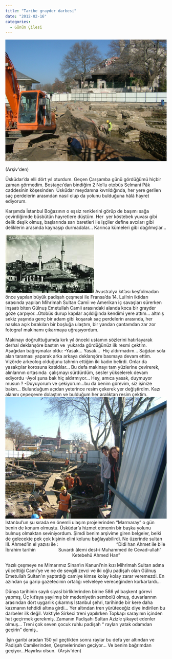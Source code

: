 ```yaml
---
title: "Tarihe grayder darbesi"
date: "2012-02-16"
categories: 
  - Günün Çilesi
---
```


[![dscf0674.JPG](../uploads/2012/02/dscf0674.JPG)](../uploads/2012/02/dscf0674.jpg "dscf0674.JPG")

(Arşiv'den)   

Üsküdar’da elli dört yıl oturdum. Geçen Çarşamba günü gördüğümü hiçbir zaman görmedim. Bostancı’dan bindiğim 2 No’lu otobüs Selmani Pâk caddesinin köşesinden  Üsküdar meydanına kıvrıldığında, her yere gerilen saç perdelerin arasından nasıl olup da yolunu bulduğuna hâlâ hayret ediyorum.

Karşımda İstanbul Boğazının o eşsiz renklerini görüp de başımı sağa çevirdiğimde büsbütün hayretlere düştüm. Her  yer köstebek yuvası gibi delik deşik olmuş, başlarında sarı baretleri ile işçiler define avcıları gibi deliklerin arasında kaynaşıp durmadalar... Karınca kümeleri gibi dağılmışlar...

[![mihrimah.jpg](../uploads/2012/02/mihrimah.jpg)](../uploads/2012/02/mihrimah.jpg "mihrimah.jpg") Avustralya kıt’ası keşfolmadan önce yapılan büyük padişah çeşmesi ile Fransa’da 14. Lui’nin iktidarı sırasında yapılan Mihrimah Sultan Camii ve Amerikan iç savaşları sürerken inşaatı biten Gülnuş Emetullah Camii arasındaki alanda koca bir grayder göze çarpıyor...Otobüs durup kapılar açıldığında kendimi yere attım... altmış sekiz yaşında genç bir adam gibi koşarak saç perdelerin arasında, her nasılsa açık bırakılan bir boşluğa ulaştım, bir yandan çantamdan zar zor fotograf makinamı çıkarmaya uğraşıyordum.

Makinayı doğrulttuğumda kırk yıl önceki ustamın sözlerini hatırlayarak derhal deklanşöre bastım ve  yukarda gördüğünüz ilk resmi çektim. Aşağıdan bağrışmalar oldu: -Yasak... Yasak...  Hiç aldırmadım... Sağdan sola alan taraması yaparak arka arkaya deklanşöre basmaya devam ettim. Vizörde arkeolog olduğunu tahmin ettiğim iki kadın belirdi. Onlar da yasakçılar korosuna katıldılar... Bu defa makinayı tam yüzlerine çevirerek, alınlarının ortasında  çalışmayı sürdürdüm, sesler yükselerek devam ediyordu -Ayol şuna bak hiç aldırmıyor... Hey, amıca yasak, duymuyor musun ? -Duyuyorum ve çekiyorum...bu da benim görevim, siz işinize bakın... Bulunduğum açıdan yeterince resim çekerek yer değiştirdim. Kazı alanını çepeçevre dolaştım ve bulduğum her aralıktan resim çektim.                [![kizrl.JPG](../uploads/2012/02/kizrl-1.JPG)](../uploads/2012/02/kizrl-1.jpg "kizrl.JPG")İstanbul’un şu sırada en önemli ulaşım projelerinden “Marmaray” o gün benin de konum olmuştu. Üsküdar’a hizmet etmenin bir başka yolunu bulmuş olmaktan seviniyordum. Şimdi benim arşivime giren belgeler, belki de gelecekte pek çok kişinin elini kolunu bağlayabilirdi. Ne üzerinde sultan III. Ahmed’in el yazısı ile :                                              “Didi han Ahmet ile bile İbrahim tarihin                  Suvardı âlemi dest-i Muhammed ile Cevad-ullah”                                                      Ketebehü Ahmed Han”

Yazılı çeşmeye ne Mimarımız Sinan’ın Kanuni’nin kızı Mihrimah Sultan adına yücelttiği Cami’ye ve ne de sevgili zevci ve iki oğlu padişah olan Gülnuş Emetullah Sultan’ın yaptırdığı camiye kimse kolay kolay zarar veremezdi. En azından şu garip gazetecinin ortalığı velveleye vereceğinden korkarlardı...

Dünya tarihinin sayılı siyasî birliklerinden birine 586 yıl başkent görevi yapmış, Üç kıt’aya yayılmış bir medeniyetin sembolü olmuş, duvarlarının arasından dört uygarlık çıkarmış İstanbul şehri, tarihinde bir kere daha kazmanın tehdidi altına girdi... Yer altından tren yürüteceğiz diye indirilen bu darbeler ilk değil. Vaktiyle Sirkeci treni yapılırken Topkapı sarayının içinden hat geçirmek gerekmiş. Zamanın Padişahı Sultan Aziz’e şikayet edenler olmuş... Treni çok seven çocuk ruhlu padişah “ rayları yatak odamdan geçirin” demiş..

 İşin garibi aradan 150 yıl geçtikten sonra raylar bu defa yer altından ve Padişah Camilerinden, Çeşmelerinden geçiyor... Ve benim bağrımdan geçiyor...Hayırlısı olsun.  (Arşiv'den)
